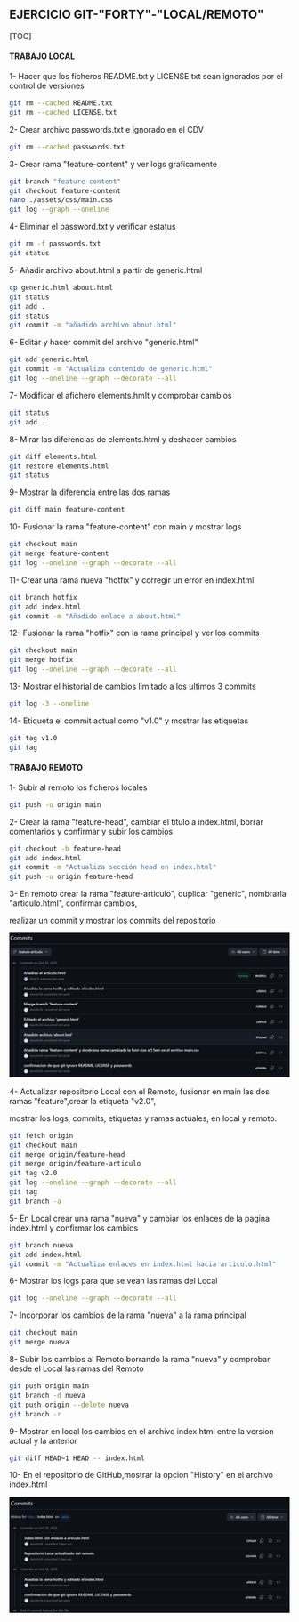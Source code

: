 ## EJERCICIO GIT-"FORTY"-"LOCAL/REMOTO"

[TOC]

#### TRABAJO LOCAL

1- Hacer que los ficheros README.txt y LICENSE.txt sean ignorados por el control de versiones



```bash
git rm --cached README.txt
git rm --cached LICENSE.txt
```

2- Crear archivo passwords.txt e ignorado en el CDV



```bash
git rm --cached passwords.txt
```

3- Crear rama "feature-content" y ver logs graficamente



```bash
git branch "feature-content"
git checkout feature-content
nano ./assets/css/main.css
git log --graph --oneline
```

4- Eliminar el password.txt y verificar estatus



```bash
git rm -f passwords.txt
git status
```

5- Añadir archivo about.html a partir de generic.html



```bash
cp generic.html about.html
git status
git add .
git status
git commit -m "añadido archivo about.html"
```

6- Editar y hacer commit del archivo "generic.html"

```bash
git add generic.html
git commit -m "Actualiza contenido de generic.html"
git log --oneline --graph --decorate --all
```

7- Modificar el afichero elements.hmlt y comprobar cambios

```bash
git status
git add .
```

8- Mirar las diferencias de elements.html y deshacer cambios

```bash
git diff elements.html
git restore elements.html
git status 
```

9- Mostrar la diferencia entre las dos ramas

```bash
git diff main feature-content
```

10- Fusionar la rama "feature-content" con main y mostrar logs

```bash
git checkout main
git merge feature-content
git log --oneline --graph --decorate --all
```

11- Crear una rama nueva "hotfix" y corregir un error en index.html

```bash
git branch hotfix
git add index.html
git commit -m "Añadido enlace a about.html"
```

12- Fusionar la rama "hotfix" con la rama principal y ver los commits

```bash
git checkout main
git merge hotfix
git log --oneline --graph --decorate --all
```

13- Mostrar el historial de cambios limitado a los ultimos 3 commits

```bash
git log -3 --oneline
```

14- Etiqueta el commit actual como "v1.0" y mostrar las etiquetas

```bash
git tag v1.0
git tag
```

#### TRABAJO REMOTO

1- Subir al remoto los ficheros locales

```bash
git push -u origin main
```

2- Crear la rama "feature-head", cambiar el titulo a index.html, borrar comentarios y confirmar y subir los cambios

```bash
git checkout -b feature-head
git add index.html
git commit -m "Actualiza sección head en index.html"
git push -u origin feature-head
```

3- En remoto crear la rama "feature-articulo", duplicar "generic", nombrarla "articulo.html", confirmar cambios, 

realizar un commit y mostrar los commits del repositorio

<img src="./image-20251023162852320.png" alt="image-20251023162852320" style="zoom: 50%;" />

4- Actualizar repositorio Local con el Remoto, fusionar en main las dos ramas "feature",crear la etiqueta "v2.0",

mostrar los logs, commits, etiquetas y ramas actuales, en local y remoto.

```bash
git fetch origin
git checkout main
git merge origin/feature-head
git merge origin/feature-articulo
git tag v2.0
git log --oneline --graph --decorate --all
git tag
git branch -a
```

5- En Local crear una rama "nueva" y cambiar los enlaces de la pagina index.html y confirmar los cambios

```bash
git branch nueva
git add index.html
git commit -m "Actualiza enlaces en index.html hacia articulo.html"

```

6- Mostrar los logs para que se vean las ramas del Local

```bash
git log --oneline --graph --decorate --all
```

7- Incorporar los cambios de la rama "nueva" a la rama principal

```bash
git checkout main
git merge nueva
```

8- Subir los cambios al Remoto borrando la rama "nueva" y comprobar desde el Local las ramas del Remoto

```bash
git push origin main
git branch -d nueva
git push origin --delete nueva
git branch -r
```

9- Mostrar en local los cambios en el archivo index.html entre la version actual y la anterior

```bash
git diff HEAD~1 HEAD -- index.html
```

10- En el repositorio de GitHub,mostrar la opcion "History" en el archivo index.html

<img src="./image-20251023162941231.png" alt="image-20251023162941231" style="zoom:50%;" />

